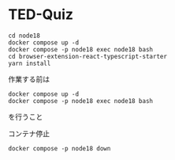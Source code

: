 # TED-Quiz
```
cd node18
docker compose up -d
docker compose -p node18 exec node18 bash
cd browser-extension-react-typescript-starter
yarn install
```

作業する前は
```
docker compose up -d
docker compose -p node18 exec node18 bash
```
を行うこと

コンテナ停止
```
docker compose -p node18 down 
```